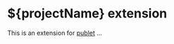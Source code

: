 # ${projectName} extension

This is an extension for [publet](https://eknet.org/main/projects/publet/index.html) ...

